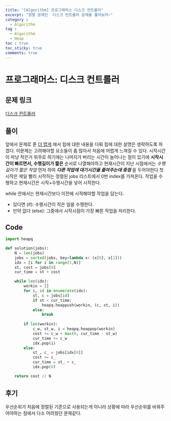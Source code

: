 ```yaml
---
title: "[Algorithm] 프로그래머스 디스크 컨트롤러"
excerpt: "정렬 문제인  디스크 컨트롤러 문제를 풀어보자~"
category :
  - Algorithm
tag :
  - Algorithm
  - Heap
toc : true
toc_sticky: true
comments: true
---
```


# 프로그래머스: 디스크 컨트롤러

## 문제 링크
[디스크 컨트롤러](https://school.programmers.co.kr/learn/courses/30/lessons/42627)

## 풀이
앞에서 문제로 푼 [더 맵게](https://jongbeombaek.github.io/algorithm/programmers-more_spicy/) 에서 힙에 대한 내용을 다뤄
힙에 대한 설명은 생략하도록 하겠다.
이문제는 고려해야할 요소들이 좀 많아서 처음에 어렵게 느껴질 수 있다.
시작시간이 마냥 작은거 위주로 하기에는 나머지가 버리는 시간이 늘어나는 점이 있기에 
**시작시간이 빠르면서, 수행길이가 짧은** 순서로 나열해야하고 현재시간이 지난 시점에서는 *수행길이가 짧은 작업* 먼저 하여
__*다른 작업에 대기시간을 줄여주는데 중점*__ 을 두어야한다
첫 시작은 제일 빨리 시작하는 정렬된 jobs 리스트에서 0번 index를 가져온다.
작업을 수행하고 현재시간은 시작+수행시간을 넣어 시작한다. 
 
while 안에서는 현재시간보다 이전에 시작해야할 작업을 담는다. 
- 있다면 (if): 수행시간이 작은 일을 수행한다.
- 만약 없다 (else): 그중에서 시작시점이 가장 빠른 작업을 처리한다.

## Code
```python
import heapq

def solution(jobs):
    N = len(jobs)
    jobs = sorted(jobs, key=lambda x: (x[0], x[1]))
    idx = [i for i in range(1,N)]
    st, cost = jobs[0]
    cur_time = st + cost

    while len(idx):
        workin = []
        for i, id in enumerate(idx):
            st, c = jobs[id]
            if st < cur_time:
                heapq.heappush(workin, (c, st, i))
            else:
                break
        
        if len(workin):
            c_w, st_w, i = heapq.heappop(workin)
            cost += c_w + max(0, cur_time - st_w)
            cur_time += c_w
            idx.pop(i)
        else:
            st_, c_ = jobs[idx[0]]
            cost += c_
            cur_time = st_ + c_
            idx.pop(0)

    return cost // N
```


## 후기
우선순위가 처음에 정렬된 기준으로 사용되는게 아니라 
상황에 따라 우선순위를 바꿔주어야하는 점에서 다소 어려웠던 문제같다.
